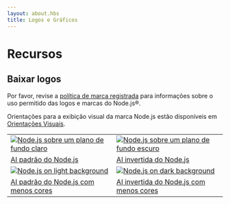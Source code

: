 ```yaml
---
layout: about.hbs
title: Logos e Gráficos
---
```


# Recursos

## Baixar logos

Por favor, revise a [política de marca registrada](/pt/about/trademark/) para informações sobre o uso permitido das logos e marcas do Node.js®.

Orientações para a exibição visual da marca Node.js estão disponíveis em [Orientações Visuais](/static/documents/foundation-visual-guidelines.pdf).

<table class="logos">
  <tr>
    <td class="bg-white"><a href="/static/images/logos/nodejs-new-pantone-black.ai"><img src="/static/images/logos/nodejs-new-pantone-black.svg" alt="Node.js sobre um plano de fundo claro"></a></td>
    <td class="bg-node-gray"><a href="/static/images/logos/nodejs-new-pantone-white.ai"><img src="/static/images/logos/nodejs-new-pantone-white.svg" alt="Node.js sobre um plano de fundo escuro"></a></td>
  </tr>
  <tr>
    <td><a href="/static/images/logos/nodejs-new-pantone-black.ai">AI padrão do Node.js</a></td>
    <td><a href="/static/images/logos/nodejs-new-pantone-white.ai">AI invertida do Node.js</a></td>
  </tr>
  <tr>
    <td class="bg-white"><a href="/static/images/logos/nodejs-new-black.ai"><img src="/static/images/logos/nodejs-new-black.svg" alt="Node.js on light background"></a></td>
    <td class="bg-node-gray"><a href="/static/images/logos/nodejs-new-white.ai"><img src="/static/images/logos/nodejs-new-white.svg" alt="Node.js on dark background"></a></td>
  </tr>
  <tr>
    <td><a href="/static/images/logos/nodejs-new-black.ai">AI padrão do Node.js com menos cores</a></td>
    <td><a href="/static/images/logos/nodejs-new-white.ai">AI invertida do Node.js com menos cores</a></td>
  </tr>
</table>
